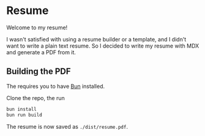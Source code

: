 # Resume

Welcome to my resume!

I wasn't satisfied with using a resume builder or a template,
and I didn't want to write a plain text resume.
So I decided to write my resume with MDX and generate a PDF from it.

## Building the PDF

The requires you to have [Bun](https://bun.sh/) installed.

Clone the repo, the run

```bash
bun install
bun run build
```

The resume is now saved as `./dist/resume.pdf`.